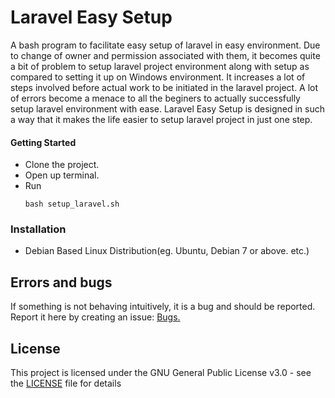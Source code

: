 Laravel Easy Setup
=============


A bash program to facilitate easy setup of laravel in easy environment. Due to change of owner and permission associated with them, it becomes quite a bit of problem to setup laravel project environment along with setup as compared to setting it up on Windows environment. It increases a lot of steps involved before actual work to be initiated in the laravel project. A lot of errors become a menace to all the beginers to actually successfully setup laravel environment with ease.
Laravel Easy Setup is designed in such a way that it makes the life easier to setup laravel project in just one step.

#### Getting Started

 - Clone the project.
 - Open up terminal.
 - Run
 	```
	bash setup_laravel.sh 	
	```   	
### Installation

 - Debian Based Linux Distribution(eg. Ubuntu, Debian 7 or above. etc.)

## Errors and bugs

If something is not behaving intuitively, it is a bug and should be reported.
Report it here by creating an issue: [Bugs.](https://github.com/abbbhucho/Laravel_easy_setup/issues)

## License

This project is licensed under the GNU General Public License v3.0 - see the [LICENSE](LICENSE) file for details
      

